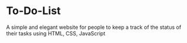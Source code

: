 # To-Do-List
A simple and elegant website for people to keep a track of the status of their tasks using HTML, CSS, JavaScript
